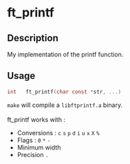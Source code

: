 # ft_printf
## Description

My implementation of the printf function. <br>

## Usage

```c
int   ft_printf(char const *str, ...)
```

``make`` will compile a ``libftprintf.a`` binary.
<br><br>
ft_printf works with :
* Conversions : ``c`` ``s`` ``p`` ``d`` ``i`` ``u`` ``x`` ``X`` ``%``
* Flags : ``0`` ``*`` ``-``
* Minimum width
* Precision ``.``

